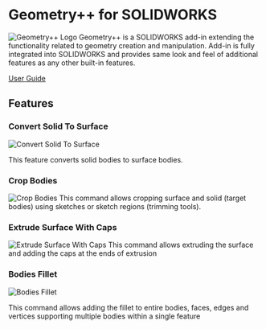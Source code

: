 # Geometry++ for SOLIDWORKS
![Geometry++ Logo](https://www.codestack.net/labs/solidworks/geometry-plus-plus/logo.png)
Geometry++ is a SOLIDWORKS add-in extending the functionality related to geometry creation and manipulation. Add-in is fully integrated into SOLIDWORKS and provides same look and feel of additional features as any other built-in features.

[User Guide](https://www.codestack.net/labs/solidworks/geometry-plus-plus/)

## Features

### Convert Solid To Surface
![Convert Solid To Surface](https://www.codestack.net/labs/solidworks/geometry-plus-plus/user-guide/convert-solid-to-surface/icon.png)

This feature converts solid bodies to surface bodies.

### Crop Bodies
![Crop Bodies](https://www.codestack.net/labs/solidworks/geometry-plus-plus/user-guide/crop-bodies/icon.png)
This command allows cropping surface and solid (target bodies) using sketches or sketch regions (trimming tools).

### Extrude Surface With Caps
![Extrude Surface With Caps](https://www.codestack.net/labs/solidworks/geometry-plus-plus/user-guide/extrude-surface-cap/icon.png)
This command allows extruding the surface and adding the caps at the ends of extrusion

### Bodies Fillet
![Bodies Fillet](https://www.codestack.net/labs/solidworks/geometry-plus-plus/user-guide/body-fillet/icon.png)

This command allows adding the fillet to entire bodies, faces, edges and vertices supporting multiple bodies within a single feature